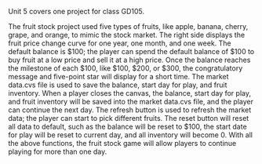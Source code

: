 Unit 5 covers one project for class GD105.

The fruit stock project used five types of fruits, like apple, banana, cherry, grape, and orange, to mimic the stock market. The right side displays the fruit price change curve for one year, one month, and one week. The default balance is $100; the player can spend the default balance of $100 to buy fruit at a low price and sell it at a high price. Once the balance reaches the milestone of each $100, like $100, $200, or $300, the congratulatory message and five-point star will display for a short time. The market data.cvs file is used to save the balance, start day for play, and fruit inventory. When a player closes the canvas, the balance, start day for play, and fruit inventory will be saved into the market data.cvs file, and the player can continue the next day. The refresh button is used to refresh the market data; the player can start to pick different fruits. The reset button will reset all data to default, such as the balance will be reset to $100, the start date for play will be reset to current day,  and all inventory will become 0. With all the above functions,  the fruit stock game will allow players to continue playing for more than one day.  


